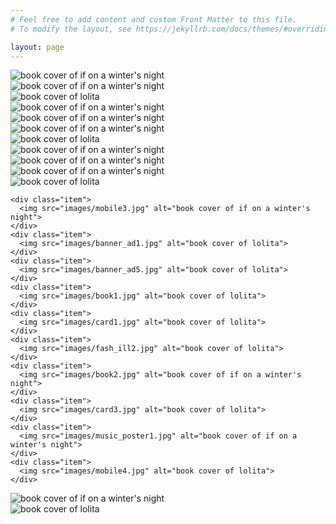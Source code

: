 ```yaml
---
# Feel free to add content and custom Front Matter to this file.
# To modify the layout, see https://jekyllrb.com/docs/themes/#overriding-theme-defaults

layout: page
---
```


<div class="container">
  <div class="item">
    <img src="images/web3.jpg" alt="book cover of if on a winter's night">
  </div>
  <div class="column">
    <div class="item">
      <img src="images/poster_rockefeller1.jpg" alt="book cover of if on a winter's night">
    </div>
    <div class="item">
      <img src="images/book3.jpg" alt="book cover of lolita">
    </div>
    <div class="item">
      <img src="images/fash_ill5.jpg" alt="book cover of if on a winter's night">
    </div>
    <div class="item">
      <img src="images/mobile1.jpg" alt="book cover of if on a winter's night">
    </div>
    <div class="item">
      <img src="images/banner_ad4.jpg" alt="book cover of if on a winter's night">
    </div>
    <div class="item">
      <img src="images/mobile6.jpg" alt="book cover of lolita">
    </div>
    <div class="item">
      <img src="images/brochure1.jpg" alt="book cover of if on a winter's night">
    </div>
    <div class="item">
      <img src="images/card2.jpg" alt="book cover of if on a winter's night">
    </div>
    <div class="item">
      <img src="images/fash_ill4.jpg" alt="book cover of if on a winter's night">
    </div>
    <div class="item">
      <img src="images/music_poster2.jpg" alt="book cover of lolita">
    </div>




    <div class="item">
      <img src="images/mobile3.jpg" alt="book cover of if on a winter's night">
    </div>
    <div class="item">
      <img src="images/banner_ad1.jpg" alt="book cover of lolita">
    </div>
    <div class="item">
      <img src="images/banner_ad5.jpg" alt="book cover of lolita">
    </div>
    <div class="item">
      <img src="images/book1.jpg" alt="book cover of lolita">
    </div>
    <div class="item">
      <img src="images/card1.jpg" alt="book cover of lolita">
    </div>
    <div class="item">
      <img src="images/fash_ill2.jpg" alt="book cover of lolita">
    </div>
    <div class="item">
      <img src="images/book2.jpg" alt="book cover of if on a winter's night">
    </div>
    <div class="item">
      <img src="images/card3.jpg" alt="book cover of lolita">
    </div>
    <div class="item">
      <img src="images/music_poster1.jpg" alt="book cover of if on a winter's night">
    </div>
    <div class="item">
      <img src="images/mobile4.jpg" alt="book cover of lolita">
    </div>
  </div>
  <div class="item">
    <img src="images/banner_ad6.jpg" alt="book cover of if on a winter's night">
  </div>
  <div class="item">
    <img src="images/layout1.jpg" alt="book cover of lolita">
  </div>

</div>
